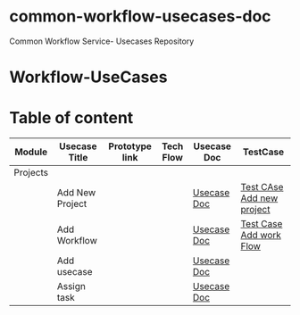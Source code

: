 # common-workflow-usecases-doc
Common Workflow Service- Usecases Repository

# Workflow-UseCases

# Table of content

| Module | Usecase Title | Prototype link | Tech Flow  | Usecase Doc | TestCase
| - | - | - | - |  - |  - |
| Projects |  |  |  |
|  | Add New Project |   |  |[Usecase Doc](https://github.com/AppkubeCloud/common-workflow-usecases-doc/blob/main/Projects/Create%20Project%20UC.md) | [Test CAse Add new project](https://github.com/AppkubeCloud/common-workflow-usecases-doc/blob/main/Projects/Add%20New%20Project%20Tc.md)
|  | Add Workflow |  |   |[Usecase Doc](https://github.com/AppkubeCloud/common-workflow-usecases-doc/blob/main/Projects/Add%20Workflow%20to%20Project%20UC.md) | [Test Case Add work Flow](https://github.com/AppkubeCloud/common-workflow-usecases-doc/blob/main/Projects/Add%20Workflow%20tc.md)
|  | Add usecase |  |   |[Usecase Doc](https://github.com/AppkubeCloud/common-workflow-usecases-doc/blob/main/Projects/Add%20Use%20Case%20to%20workflow%20UC.md) | 
|  | Assign task | |   |[Usecase Doc](https://github.com/AppkubeCloud/common-workflow-usecases-doc/blob/main/Projects/Assign%20Task%20to%20user%20UC.md)  | 
